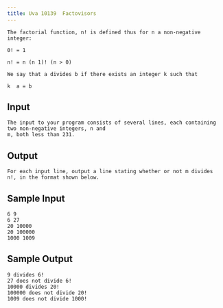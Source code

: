 ```yaml
---
title: Uva 10139  Factovisors
---
```



```
The factorial function, n! is defined thus for n a non-negative integer:

0! = 1

n! = n (n 1)! (n > 0)

We say that a divides b if there exists an integer k such that

k  a = b
```

## Input

```
The input to your program consists of several lines, each containing two non-negative integers, n and
m, both less than 231.

```

## Output

```
For each input line, output a line stating whether or not m divides n!, in the format shown below.

```

## Sample Input

```
6 9
6 27
20 10000
20 100000
1000 1009

```

## Sample Output

```
9 divides 6!
27 does not divide 6!
10000 divides 20!
100000 does not divide 20!
1009 does not divide 1000!
```

